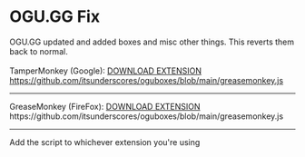 # OGU.GG Fix

OGU.GG updated and added boxes and misc other things. This reverts them back to normal.<br><br>
TamperMonkey (Google): <a href="https://chrome.google.com/webstore/detail/tampermonkey/dhdgffkkebhmkfjojejmpbldmpobfkfo/related?hl=en">DOWNLOAD EXTENSION</a><br>
https://github.com/itsunderscores/oguboxes/blob/main/greasemonkey.js

<hr>
GreaseMonkey (FireFox): <a href="https://addons.mozilla.org/en-US/firefox/addon/greasemonkey/">DOWNLOAD EXTENSION</a><br>
https://github.com/itsunderscores/oguboxes/blob/main/greasemonkey.js

<hr>

Add the script to whichever extension you're using
